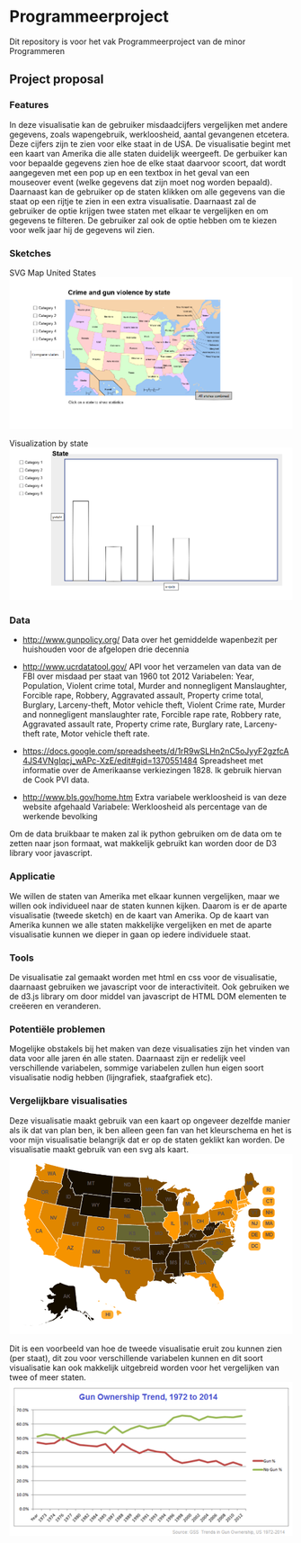 # Programmeerproject
Dit repository is voor het vak Programmeerproject van de minor Programmeren

## Project proposal
### Features
In deze visualisatie kan de gebruiker misdaadcijfers vergelijken met andere gegevens, zoals wapengebruik, werkloosheid, aantal gevangenen etcetera. Deze cijfers zijn te zien voor elke staat in de USA. De visualisatie begint met een kaart van Amerika die alle staten duidelijk weergeeft. De gerbuiker kan voor bepaalde gegevens zien hoe de elke staat daarvoor scoort, dat wordt aangegeven met een pop up en een textbox in het geval van een mouseover event (welke gegevens dat zijn moet nog worden bepaald). Daarnaast kan de gebruiker op de staten klikken om alle gegevens van die staat op een rijtje te zien in een extra visualisatie. Daarnaast zal de gebruiker de optie krijgen twee staten met elkaar te vergelijken en om gegevens te filteren. De gebruiker zal ook de optie hebben om te kiezen voor welk jaar hij de gegevens wil zien.

### Sketches
SVG Map United States
![](doc/svg_map.png "Logo Title Text 1")

Visualization by state
![](doc/VisByState.png "Visualization by state")

### Data
* http://www.gunpolicy.org/
Data over het gemiddelde wapenbezit per huishouden voor de afgelopen drie decennia

* http://www.ucrdatatool.gov/
API voor het verzamelen van data van de FBI over misdaad per staat van 1960 tot 2012
Variabelen: Year, Population, Violent crime total, Murder and nonnegligent Manslaughter, Forcible rape, Robbery, Aggravated assault, Property crime total, Burglary, Larceny-theft, Motor vehicle theft, Violent Crime rate, Murder and nonnegligent manslaughter rate, Forcible rape rate, Robbery rate, Aggravated assault rate, Property crime rate, Burglary rate, Larceny-theft rate, Motor vehicle theft rate.

* https://docs.google.com/spreadsheets/d/1rR9wSLHn2nC5oJyyF2gzfcA4JS4VNgIqcj_wAPc-XzE/edit#gid=1370551484
Spreadsheet met informatie over de Amerikaanse verkiezingen 1828. Ik gebruik hiervan de Cook PVI data.

* http://www.bls.gov/home.htm
Extra variabele werkloosheid is van deze website afgehaald
Variabele: Werkloosheid als percentage van de werkende bevolking

Om de data bruikbaar te maken zal ik python gebruiken om de data om te zetten naar json formaat, wat makkelijk gebruikt kan worden door de D3 library voor javascript.

### Applicatie
We willen de staten van Amerika met elkaar kunnen vergelijken, maar we willen ook individueel naar de staten kunnen kijken. Daarom is er de aparte visualisatie (tweede sketch) en de kaart van Amerika. Op de kaart van Amerika kunnen we alle staten makkelijke vergelijken en met de aparte visualisatie kunnen we dieper in gaan op iedere individuele staat.

### Tools
De visualisatie zal gemaakt worden met html en css voor de visualisatie, daarnaast gebruiken we javascript voor de interactiviteit. Ook gebruiken we de d3.js library om door middel van javascript de HTML DOM elementen te creëeren en veranderen.

### Potentiële problemen
Mogelijke obstakels bij het maken van deze visualisaties zijn het vinden van data voor alle jaren én alle staten. Daarnaast zijn er redelijk veel verschillende variabelen, sommige variabelen zullen hun eigen soort visualisatie nodig hebben (lijngrafiek, staafgrafiek etc).

### Vergelijkbare visualisaties
Deze visualisatie maakt gebruik van een kaart op ongeveer dezelfde manier als ik dat van plan ben, ik ben alleen geen fan van het kleurschema en het is voor mijn visualisatie belangrijk dat er op de staten geklikt kan worden. De visualisatie maakt gebruik van een svg als kaart.
![](doc/example.png "Kaart visualisatie voorbeeld")

Dit is een voorbeeld van hoe de tweede visualisatie eruit zou kunnen zien (per staat), dit zou voor verschillende variabelen kunnen en dit soort visualisatie kan ook makkelijk uitgebreid worden voor het vergelijken van twee of meer staten.
![](doc/example2.png "Visualisatie per staat")


